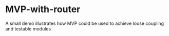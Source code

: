 # MVP-with-router
A small demo illustrates how MVP could be used to achieve loose coupling and testable modules

